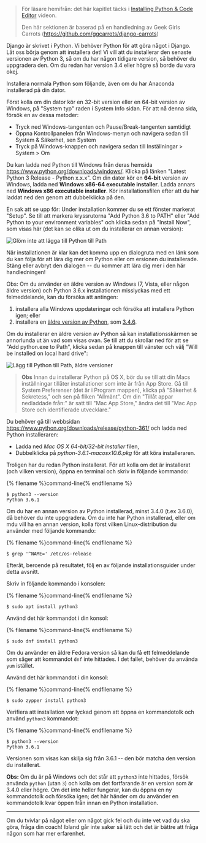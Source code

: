 > För läsare hemifrån: det här kapitlet täcks i [Installing Python & Code Editor](https://www.youtube.com/watch?v=pVTaqzKZCdA) videon.
> 
> Den här sektionen är baserad på en handledning av Geek Girls Carrots (https://github.com/ggcarrots/django-carrots)

Django är skrivet i Python. Vi behöver Python för att göra något i Django. Låt oss börja genom att installera det! Vi vill att du installerar den senaste versionen av Python 3, så om du har någon tidigare version, så behöver du uppgradera den. Om du redan har version 3.4 eller högre så borde du vara okej.

Installera normala Python som följande, även om du har Anaconda installerad på din dator.

<!--sec data-title="Install Python: Windows" data-id="python_windows" data-collapse=true ces-->

Först kolla om din dator kör en 32-bit version eller en 64-bit version av Windows, på "System typ" raden i System Info sidan. För att nå denna sida, försök en av dessa metoder:

* Tryck ned Windows-tangenten och Pause/Break-tangenten samtidigt
* Öppna Kontrollpanelen från Windows-menyn och navigera sedan till System & Säkerhet, sen System
* Tryck på Windows-knappen och navigera sedan till Inställningar > System > Om

Du kan ladda ned Python till Windows från deras hemsida https://www.python.org/downloads/windows/. Klicka på länken "Latest Python 3 Release - Python x.x.x". Om din dator kör en **64-bit** version av Windows, ladda ned **Windows x86-64 executable installer**. Ladda annars ned **Windows x86 executable installer**. Kör installationsfilen efter att du har laddat ned den genom att dubbelklicka på den.

En sak att se upp för: Under installation kommer du se ett fönster markerat "Setup". Se till att markera kryssrutorna "Add Python 3.6 to PATH" eller "Add Python to your environment variables" och klicka sedan på "Install Now", som visas här (det kan se olika ut om du installerar en annan version):

![Glöm inte att lägga till Python till Path](../python_installation/images/python-installation-options.png)

När installationen är klar kan det komma upp en dialogruta med en länk som du kan följa för att lära dig mer om Python eller om ersionen du installerade. Stäng eller avbryt den dialogen -- du kommer att lära dig mer i den här handledningen!

Obs: Om du använder en äldre version av Windows (7, Vista, eller någon äldre version) och Python 3.6.x installationen misslyckas med ett felmeddelande, kan du försöka att antingen:

1. installera alla Windows uppdateringar och försöka att installera Python igen; eller
2. installera en [äldre version av Python](https://www.python.org/downloads/windows/), som [3.4.6](https://www.python.org/downloads/release/python-346/).

Om du installerar en äldre version av Python så kan installationsskärmen se annorlunda ut än vad som visas ovan. Se till att du skrollar ned för att se "Add python.exe to Path", klicka sedan på knappen till vänster och välj "Will be installed on local hard drive":

![Lägg till Python till Path, äldre versioner](../python_installation/images/add_python_to_windows_path.png)

<!--endsec-->

<!--sec data-title="Install Python: OS X" data-id="python_OSX"
data-collapse=true ces-->

> **Obs** Innan du installerar Python på OS X, bör du se till att din Macs inställningar tillåter installationer som inte är från App Store. Gå till System Preferenser (det är i Program mappen), klicka på "Säkerhet & Sekretess," och sen på fliken "Allmänt". Om din "Tillåt appar nedladdade från:" är satt till "Mac App Store," ändra det till "Mac App Store och identifierade utvecklare."

Du behöver gå till webbsidan https://www.python.org/downloads/release/python-361/ och ladda ned Python installeraren:

* Ladda ned *Mac OS X 64-bit/32-bit installer* filen,
* Dubbelklicka på *python-3.6.1-macosx10.6.pkg* för att köra installeraren.

<!--endsec-->

<!--sec data-title="Install Python: Linux" data-id="python_linux"
data-collapse=true ces-->

Troligen har du redan Python installerat. För att kolla om det är installerat (och vilken version), öppna en terminal och skriv in följande kommando:

{% filename %}command-line{% endfilename %}

    $ python3 --version
    Python 3.6.1
    

Om du har en annan version av Python installerad, minst 3.4.0 (t.ex 3.6.0), då behöver du inte uppgradera. Om du inte har Python installerad, eller om mdu vill ha en annan version, kolla först vilken Linux-distribution du använder med följande kommando:

{% filename %}command-line{% endfilename %}

    $ grep '^NAME=' /etc/os-release
    

Efteråt, beroende på resultatet, följ en av följande installationsguider under detta avsnitt.

<!--endsec-->

<!--sec data-title="Install Python: Debian or Ubuntu" data-id="python_debian" data-collapse=true ces-->

Skriv in följande kommando i konsolen:

{% filename %}command-line{% endfilename %}

    $ sudo apt install python3
    

<!--endsec-->

<!--sec data-title="Install Python: Fedora" data-id="python_fedora"
data-collapse=true ces-->

Använd det här kommandot i din konsol:

{% filename %}command-line{% endfilename %}

    $ sudo dnf install python3
    

Om du använder en äldre Fedora version så kan du få ett felmeddelande som säger att kommandot `dnf` inte hittades. I det fallet, behöver du använda `yum` istället.

<!--endsec-->

<!--sec data-title="Install Python: openSUSE" data-id="python_openSUSE"
data-collapse=true ces-->

Använd det här kommandot i din konsol:

{% filename %}command-line{% endfilename %}

    $ sudo zypper install python3
    

<!--endsec-->

Verifiera att installation var lyckad genom att öppna en kommandotolk och använd `python3` kommandot:

{% filename %}command-line{% endfilename %}

    $ python3 --version
    Python 3.6.1
    

Versionen som visas kan skilja sig från 3.6.1 -- den bör matcha den version du installerat.

**Obs:** Om du är på Windows och det står att `python3` inte hittades, försök använda `python` (utan `3`) och kolla om det fortfarande är en version som är 3.4.0 eller högre. Om det inte heller fungerar, kan du öppna en ny kommandotolk och försöka igen; det här händer om du använder en kommandotolk kvar öppen från innan en Python installation.

* * *

Om du tvivlar på något eller om något gick fel och du inte vet vad du ska göra, fråga din coach! Ibland går inte saker så lätt och det är bättre att fråga någon som har mer erfarenhet.